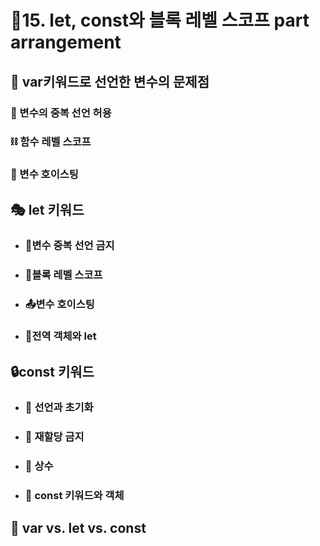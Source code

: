 # 🎈15. let, const와 블록 레벨 스코프 part arrangement

## 🔎 var키워드로 선언한 변수의 문제점

### 🔗 변수의 중복 선언 허용

### ⛓ 함수 레벨 스코프

### 🎢 변수 호이스팅

## 🎭 let 키워드

- ### 🧬변수 중복 선언 금지

- ### 🧱블록 레벨 스코프

- ### 📤변수 호이스팅

- ### 📜전역 객체와 let

## 🔒const 키워드

- ### 🎰 선언과 초기화

- ### 🧩 재할당 금지

- ### 🔐 상수

- ### 📌 const 키워드와 객체

## 📍 var vs. let vs. const

